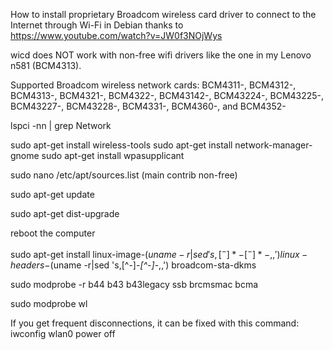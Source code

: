 How to install proprietary Broadcom wireless card driver to connect to the Internet through Wi-Fi in Debian
thanks to https://www.youtube.com/watch?v=JW0f3NOjWys

wicd does NOT work with non-free wifi drivers like the one in my Lenovo n581 (BCM4313).

Supported Broadcom wireless network cards: 
BCM4311-, BCM4312-, BCM4313-, BCM4321-, BCM4322-, BCM43142-, BCM43224-, BCM43225-, BCM43227-, BCM43228-, BCM4331-, BCM4360-, and BCM4352-

lspci -nn | grep Network

sudo apt-get install wireless-tools
sudo apt-get install network-manager-gnome
sudo apt-get install wpasupplicant

sudo nano /etc/apt/sources.list
(main contrib non-free)

sudo apt-get update

sudo apt-get dist-upgrade

reboot the computer

sudo apt-get install linux-image-$(uname -r|sed 's,[^-]*-[^-]*-,,') linux-headers-$(uname -r|sed 's,[^-]*-[^-]*-,,') broadcom-sta-dkms

sudo modprobe -r b44 b43 b43legacy ssb brcmsmac bcma

sudo modprobe wl

If you get frequent disconnections, it can be fixed with this command:
iwconfig wlan0 power off
